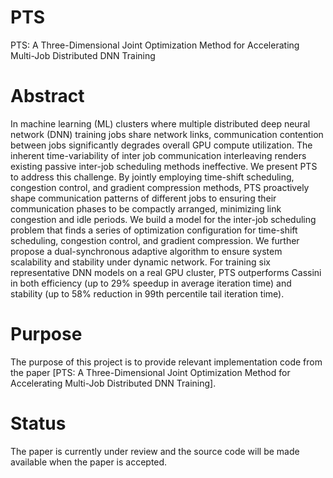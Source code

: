# PTS
PTS: A Three-Dimensional Joint Optimization Method for Accelerating Multi-Job Distributed DNN Training
# Abstract
In machine learning (ML) clusters where multiple distributed deep neural network (DNN) training jobs share network links, communication contention between jobs significantly degrades overall GPU compute utilization. The inherent time-variability of inter job communication interleaving renders existing passive inter-job scheduling methods ineffective. We present PTS to address this challenge. By jointly employing time-shift scheduling, congestion control, and gradient compression methods, PTS proactively shape communication patterns of different jobs to ensuring their communication phases to be compactly arranged, minimizing link congestion and idle periods. We build a model for the inter-job scheduling problem that finds a series of optimization configuration for time-shift scheduling, congestion control, and gradient compression. We further propose a dual-synchronous adaptive algorithm to ensure system scalability and stability under dynamic network. For training six representative DNN models on a real GPU cluster, PTS outperforms Cassini in both efficiency (up to 29% speedup in average iteration time) and stability (up to 58% reduction in 99th percentile tail iteration time).
# Purpose
The purpose of this project is to provide relevant implementation code from the paper [PTS: A Three-Dimensional Joint Optimization Method for Accelerating Multi-Job Distributed DNN Training].
# Status
The paper is currently under review and the source code will be made available when the paper is accepted.
